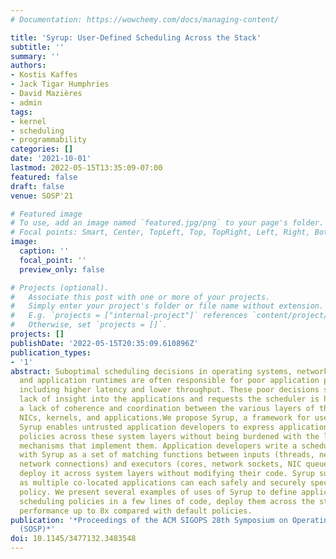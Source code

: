 ```yaml
---
# Documentation: https://wowchemy.com/docs/managing-content/

title: 'Syrup: User-Defined Scheduling Across the Stack'
subtitle: ''
summary: ''
authors:
- Kostis Kaffes
- Jack Tigar Humphries
- David Mazières
- admin
tags:
- kernel
- scheduling
- programmability
categories: []
date: '2021-10-01'
lastmod: 2022-05-15T13:35:09-07:00
featured: false
draft: false
venue: SOSP'21

# Featured image
# To use, add an image named `featured.jpg/png` to your page's folder.
# Focal points: Smart, Center, TopLeft, Top, TopRight, Left, Right, BottomLeft, Bottom, BottomRight.
image:
  caption: ''
  focal_point: ''
  preview_only: false

# Projects (optional).
#   Associate this post with one or more of your projects.
#   Simply enter your project's folder or file name without extension.
#   E.g. `projects = ["internal-project"]` references `content/project/deep-learning/index.md`.
#   Otherwise, set `projects = []`.
projects: []
publishDate: '2022-05-15T20:35:09.610896Z'
publication_types:
- '1'
abstract: Suboptimal scheduling decisions in operating systems, networking stacks,
  and application runtimes are often responsible for poor application performance,
  including higher latency and lower throughput. These poor decisions stem from a
  lack of insight into the applications and requests the scheduler is handling and
  a lack of coherence and coordination between the various layers of the stack, including
  NICs, kernels, and applications.We propose Syrup, a framework for user-defined scheduling.
  Syrup enables untrusted application developers to express application-specific scheduling
  policies across these system layers without being burdened with the low-level system
  mechanisms that implement them. Application developers write a scheduling policy
  with Syrup as a set of matching functions between inputs (threads, network packets,
  network connections) and executors (cores, network sockets, NIC queues) and then
  deploy it across system layers without modifying their code. Syrup supports multi-tenancy
  as multiple co-located applications can each safely and securely specify a custom
  policy. We present several examples of uses of Syrup to define application and workload-specific
  scheduling policies in a few lines of code, deploy them across the stack, and improve
  performance up to 8x compared with default policies.
publication: '*Proceedings of the ACM SIGOPS 28th Symposium on Operating Systems Principles
  (SOSP)*'
doi: 10.1145/3477132.3483548
---
```

